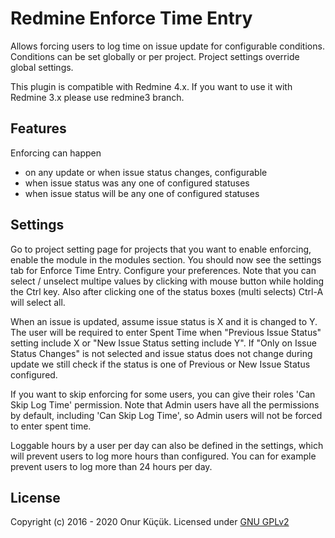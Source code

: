 # Redmine Enforce Time Entry

Allows forcing users to log time on issue update for configurable conditions. Conditions can be set globally or
per project. Project settings override global settings.

This plugin is compatible with Redmine 4.x. If you want to use it with Redmine 3.x please use redmine3 branch.


## Features

Enforcing can happen

* on any update or when issue status changes, configurable
* when issue status was any one of configured statuses
* when issue status will be any one of configured statuses


## Settings

Go to project setting page for projects that you want to enable enforcing, enable the module in the modules section. You should now see
the settings tab for Enforce Time Entry. Configure your preferences. Note that you can select / unselect multipe values by clicking with mouse button
while holding the Ctrl key. Also after clicking one of the status boxes (multi selects) Ctrl-A will select all.

When an issue is updated, assume issue status is X and it is changed to Y. The user will be required to enter Spent Time when
"Previous Issue Status" setting include X or "New Issue Status setting include Y". If "Only on Issue Status Changes" is not selected
and issue status does not change during update we still check if the status is one of Previous or New Issue Status configured.

If you want to skip enforcing for some users, you can give their roles 'Can Skip Log Time' permission. Note
that Admin users have all the permissions by default, including 'Can Skip Log Time', so Admin users will not be forced to enter
spent time.

Loggable hours by a user per day can also be defined in the settings, which will prevent users to log more hours than configured. You can for example
prevent users to log more than 24 hours per day.


## License

Copyright (c) 2016 - 2020 Onur Küçük. Licensed under [GNU GPLv2](LICENSE)

